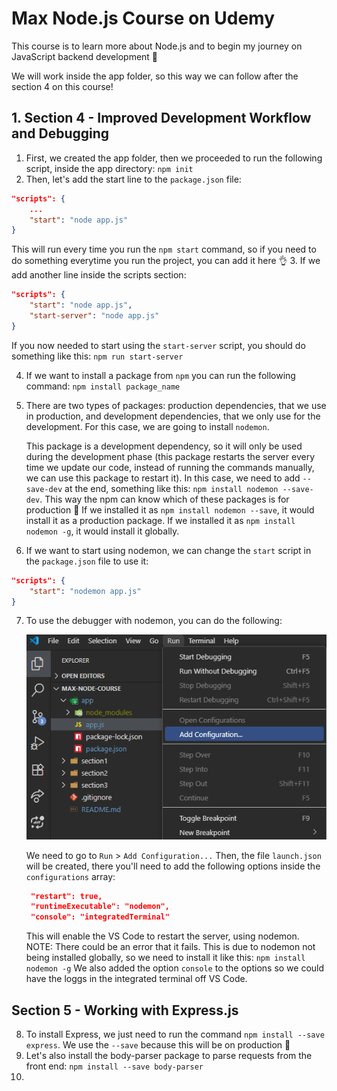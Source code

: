 # Max Node.js Course on Udemy

This course is to learn more about Node.js and to begin my journey on JavaScript backend development 🚀

We will work inside the app folder, so this way we can follow after the section 4 on this course!

## 1. Section 4 - Improved Development Workflow and Debugging

1. First, we created the app folder, then we proceeded to run the following script, inside the app directory: `npm init`
2. Then, let's add the start line to the `package.json` file:

```json
"scripts": {
    ...
    "start": "node app.js"
}
```

This will run every time you run the `npm start` command, so if you need to do something everytime you run the project, you can add it here 👌 3. If we add another line inside the scripts section:

```json
"scripts": {
    "start": "node app.js",
    "start-server": "node app.js"
}
```

If you now needed to start using the `start-server` script, you should do something like this: `npm run start-server`

4. If we want to install a package from `npm` you can run the following command: `npm install package_name`
5. There are two types of packages: production dependencies, that we use in production, and development dependencies, that we only use for the development. For this case, we are going to install `nodemon`.

   This package is a development dependency, so it will only be used during the development phase (this package restarts the server every time we update our code, instead of running the commands manually, we can use this package to restart it).
   In this case, we need to add `--save-dev` at the end, something like this: `npm install nodemon --save-dev`. This way the npm can know which of these packages is for production 🚀
   If we installed it as `npm install nodemon --save`, it would install it as a production package.
   If we installed it as `npm install nodemon -g`, it would install it globally.

6. If we want to start using nodemon, we can change the `start` script in the `package.json` file to use it:

```json
"scripts": {
    "start": "nodemon app.js"
}
```

7. To use the debugger with nodemon, you can do the following:

   ![setting debugger options](/images/1.set%20debugger%20options.png)

   We need to go to `Run` > `Add Configuration...`
   Then, the file `launch.json` will be created, there you'll need to add the following options inside the `configurations` array:

   ```json
    "restart": true,
    "runtimeExecutable": "nodemon",
    "console": "integratedTerminal"
   ```

   This will enable the VS Code to restart the server, using nodemon.
   NOTE: There could be an error that it fails. This is due to nodemon not being installed globally, so we need to install it like this: `npm install nodemon -g`
   We also added the option `console` to the options so we could have the loggs in the integrated terminal off VS Code.

## Section 5 - Working with Express.js

8. To install Express, we just need to run the command `npm install --save express`. We use the `--save` because this will be on production 🚀
9. Let's also install the body-parser package to parse requests from the front end: `npm install --save body-parser`
10.

